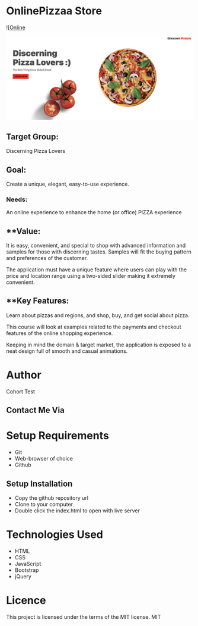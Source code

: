 # OnlinePizzaa Store 

![[Online](https://onlinepizzaa.azurewebsites.net/)

<img src="images/Screenshot 2022-10-18 at 10.07.35 AM.png" alt="OP" title="OnlinePizzaa">

## Target Group:
Discerning Pizza Lovers

## Goal:

Create a unique, elegant, easy-to-use experience.

### Needs:
An online experience to enhance the home (or office) PIZZA experience

## **Value:

It is easy, convenient, and special to shop with advanced information and samples for those with discerning tastes. Samples will fit the buying pattern and preferences of the customer.

The application must have a unique feature where users can play with the price and location range using a two-sided slider making it extremely convenient.

## **Key Features:

 Learn about pizzas and regions, and shop, buy, and get social about pizza.

This course will look at examples related to the payments and checkout features of the online shopping experience.

Keeping in mind the domain & target market, the application is exposed to a neat design full of smooth and casual animations.

# Author
Cohort Test
## Contact Me Via

# Setup Requirements
* Git
* Web-browser of choice
* Github
## Setup Installation
* Copy the github repository url
* Clone to your computer
* Double click the index.html to open with live server

# Technologies Used
 * HTML
 * CSS
 * JavaScript
 * Bootstrap
 * jQuery

# Licence
This project is licensed under the terms of the MIT license.
<a>MIT</a>

